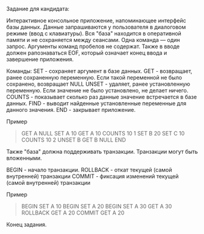 Задание для кандидата:

Интерактивное консольное приложение, напоминающее
интерфейс базы данных. Данные запрашиваются у
пользователя в диалоговом режиме (ввод с клавиатуры).
Вся "база" находится в оперативной памяти и не
сохраняется между сеансами. Одна команда — один
запрос. Аргументы команд пробелов не содержат. Также
в вводе должен рапознаваться EOF, который означает
конец ввода и завершение приложения.


Команды:
SET - сохраняет аргумент в базе данных.
GET - возвращает, ранее сохраненную переменную.
Если такой переменной не было сохранено, возвращает NULL
UNSET - удаляет, ранее установленную переменную. Если
значение не было установлено, не делает ничего.
COUNTS - показывает сколько раз данные значение
встречается в базе данных.
FIND - выводит найденные установленные переменные для
данного значения.
END - закрывает приложение.

Пример
> GET A
NULL
> SET A 10
> GET A
10
> COUNTS 10
1
> SET B 20
> SET C 10
> COUNTS 10
2
> UNSET B
> GET B
NULL
> END


Также "база" должна поддерживать транзакции.
Транзакции могут быть вложенными.

BEGIN - начало транзакции.
ROLLBACK - откат текущей (самой внутренней) транзакции
COMMIT - фиксация изменений текущей (самой внутренней)
транзакции

Пример
> BEGIN
> SET A 10
> BEGIN
> SET A 20
> BEGIN
> SET A 30
> GET A
30
> ROLLBACK
> GET A
20
> COMMIT
> GET A
20


Конец задания.
